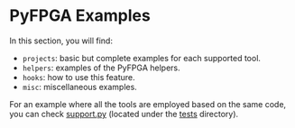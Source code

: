 # PyFPGA Examples

In this section, you will find:

* `projects`: basic but complete examples for each supported tool.
* `helpers`: examples of the PyFPGA helpers.
* `hooks`: how to use this feature.
* `misc`: miscellaneous examples.

For an example where all the tools are employed based on the same code, you can check
[support.py](../tests/support.py) (located under the [tests](../tests) directory).
